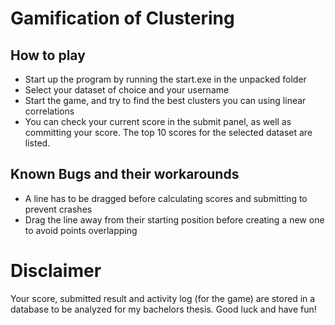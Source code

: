 # Gamification of Clustering
## How to play
- Start up the program by running the start.exe in the unpacked folder
- Select your dataset of choice and your username
- Start the game, and try to find the best clusters you can using linear correlations
- You can check your current score in the submit panel, as well as committing your score. The top 10 scores for the selected dataset are listed.

## Known Bugs and their workarounds
- A line has to be dragged before calculating scores and submitting to prevent crashes
- Drag the line away from their starting position before creating a new one to avoid points overlapping


# Disclaimer
Your score, submitted result and activity log (for the game) are stored in a database to be analyzed for my bachelors thesis. Good luck and have fun!
